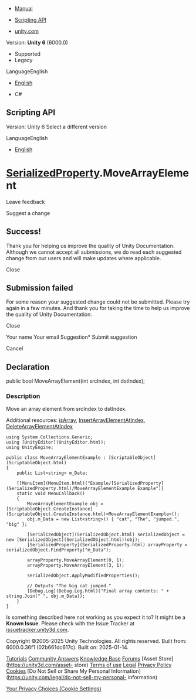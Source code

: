 [ ]()

  * [Manual](../Manual/index.html)
  * [Scripting API](../ScriptReference/index.html)

  * [unity.com](https://unity.com/)

Version: **Unity 6** (6000.0)

  * Supported
  * Legacy

LanguageEnglish

  * [English]()

  * C#

[ ](https://docs.unity3d.com)

## Scripting API

Version: Unity 6 Select a different version

LanguageEnglish

  * [English]()

#  [SerializedProperty](SerializedProperty.html).MoveArrayElement

Leave feedback

Suggest a change

## Success!

Thank you for helping us improve the quality of Unity Documentation. Although
we cannot accept all submissions, we do read each suggested change from our
users and will make updates where applicable.

Close

## Submission failed

For some reason your suggested change could not be submitted. Please <a>try
again</a> in a few minutes. And thank you for taking the time to help us
improve the quality of Unity Documentation.

Close

Your name Your email Suggestion* Submit suggestion

Cancel

[ ]()

## Declaration

public bool MoveArrayElement(int srcIndex, int dstIndex);

### Description

Move an array element from srcIndex to dstIndex.

Additional resources: [isArray](SerializedProperty-isArray.html),
[InsertArrayElementAtIndex](SerializedProperty.InsertArrayElementAtIndex.html),
[DeleteArrayElementAtIndex](SerializedProperty.DeleteArrayElementAtIndex.html)

    
    
    using System.Collections.Generic;
    using [UnityEditor](UnityEditor.html);
    using UnityEngine;  
      
    public class MoveArrayElementExample : [ScriptableObject](ScriptableObject.html)
    {
        public List<string> m_Data;  
      
        [[MenuItem](MenuItem.html)("Example/[SerializedProperty](SerializedProperty.html)/MoveArrayElementExample Example")]
        static void MenuCallback()
        {
            MoveArrayElementExample obj = [ScriptableObject.CreateInstance](ScriptableObject.CreateInstance.html)<MoveArrayElementExample>();
            obj.m_Data = new List<string>() { "cat", "The", "jumped.", "big" };  
      
            [SerializedObject](SerializedObject.html) serializedObject = new [SerializedObject](SerializedObject.html)(obj);
            [SerializedProperty](SerializedProperty.html) arrayProperty = serializedObject.FindProperty("m_Data");  
      
            arrayProperty.MoveArrayElement(0, 1);
            arrayProperty.MoveArrayElement(3, 1);  
      
            serializedObject.ApplyModifiedProperties();  
      
            // Outputs "The big cat jumped."
            [Debug.Log](Debug.Log.html)("Final array contents: " + string.Join(" ", obj.m_Data));
        }
    }
    

Is something described here not working as you expect it to? It might be a
**Known Issue**. Please check with the Issue Tracker at
[issuetracker.unity3d.com](https://issuetracker.unity3d.com).

Copyright ©2005-2025 Unity Technologies. All rights reserved. Built from:
6000.0.36f1 (02b661dc617c). Built on: 2025-01-14.

[Tutorials](https://unity3d.com/learn) [Community
Answers](https://answers.unity3d.com) [Knowledge
Base](https://support.unity3d.com/hc/en-us)
[Forums](https://forum.unity3d.com) [Asset Store](https://unity3d.com/asset-
store) [Terms of use](https://docs.unity3d.com/Manual/TermsOfUse.html)
[Legal](https://unity.com/legal) [Privacy
Policy](https://unity.com/legal/privacy-policy)
[Cookies](https://unity.com/legal/cookie-policy) [Do Not Sell or Share My
Personal Information](https://unity.com/legal/do-not-sell-my-personal-
information)

[Your Privacy Choices (Cookie Settings)](javascript:void\(0\);)

